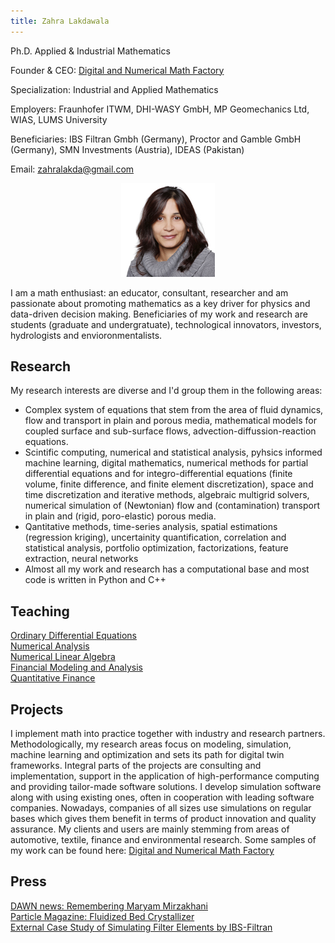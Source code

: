 ```yaml
---
title: Zahra Lakdawala
---
```


Ph.D. Applied & Industrial Mathematics

Founder & CEO: [Digital and Numerical Math Factory](/math_factory.md)

Specialization: Industrial and Applied Mathematics

Employers: Fraunhofer ITWM, DHI-WASY GmbH, MP Geomechanics Ltd, WIAS, LUMS University 

Beneficiaries: IBS Filtran Gmbh (Germany), Proctor and Gamble GmbH (Germany), SMN Investments (Austria), IDEAS (Pakistan) 

Email: zahralakda@gmail.com
<p align="center">
  <img src="/images/lakdawala_zahra.jpg?raw=true" alt="Sublime's custom image"/>
</p>


I am a math enthusiast: an educator, consultant, researcher and am passionate about promoting mathematics as a key driver for physics and data-driven decision making. Beneficiaries of my work and research are students (graduate and undergratuate), technological innovators, investors, hydrologists and envioronmentalists. 

## Research
My research interests are diverse and I'd group them in the following areas: 
- Complex system of equations that stem from the area of fluid dynamics, flow and transport in plain and porous media, mathematical models for coupled surface and sub-surface flows, advection-diffussion-reaction equations. 
- Scintific computing, numerical and statistical analysis, pyhsics informed machine learning, digital mathematics, numerical methods for partial differential equations and for integro-differential equations (finite volume, finite difference, and finite element discretization), space and time discretization and iterative methods, algebraic multigrid solvers, numerical simulation of (Newtonian) flow and (contamination) transport in plain and (rigid, poro-elastic) porous media.
- Qantitative methods, time-series analysis, spatial estimations (regression kriging), uncertainity quantification, correlation and statistical analysis, portfolio optimization, factorizations, feature extraction, neural networks
- Almost all my work and research has a computational base and most code is written in Python and C++

## Teaching
[Ordinary Differential Equations](https://zahralakdawala.github.io/teaching/odes/ode.html)<br />
[Numerical Analysis](./teaching/numerical_analysis/numerical_analysis.html)<br />
[Numerical Linear Algebra](https://zahralakdawala.github.io/teaching/numerical_la/numericalLinearAlgebra.html)<br />
[Financial Modeling and Analysis](https://zahralakdawala.github.io/teaching/financialModeling/financial_modeling.html)<br />
[Quantitative Finance](https://zahralakdawala.github.io/teaching/quant_finance/quantFinance.html)<br />

## Projects
I implement math into practice together with industry and research partners. Methodologically, my research areas focus on modeling, simulation, machine learning and optimization and sets its path for digital twin frameworks. Integral parts of the projects are consulting and implementation, support in the application of high-performance computing and providing tailor-made software solutions. I develop simulation software along with using existing ones, often in cooperation with leading software companies. Nowadays, companies of all sizes use simulations on regular bases which gives them benefit in terms of product innovation and quality assurance. My clients and users are mainly stemming from areas of automotive, textile, finance and environmental research. Some samples of my work can be found here: [Digital and Numerical Math Factory](/math_factory.md)

## Press
[DAWN news: Remembering Maryam Mirzakhani](https://www.dawn.com/authors/6948/zahra-lakdawala)<br />
[Particle Magazine: Fluidized Bed Crystallizer](/press/Particles_CuresHeadaches.pdf) <br />
[External Case Study of Simulating Filter Elements by IBS-Filtran](https://www.ibs-filtran.com/fileadmin/template/download/presse/simulation-filtration-applications.pdf)<br />
